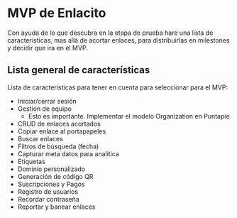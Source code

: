 # MVP de Enlacito

Con ayuda de lo que descubra en la etapa de prueba hare una lista de características, mas allá de acortar enlaces, para distribuirlas en milestones y decidir que ira en el MVP.

## Lista general de características

Lista de características para tener en cuenta para seleccionar para el MVP:

- Iniciar/cerrar sesión
- Gestión de equipo
	- Esto es importante. Implementar el modelo Organization en Puntapie
- CRUD de enlaces acortados
- Copiar enlace al portapapeles
- Buscar enlaces
- Filtros de búsqueda (fecha)
- Capturar meta datos para analitica
- Etiquetas
- Dominio personalizado
- Generación de código QR
- Suscripciones y Pagos
- Registro de usuarios
- Recordar contraseña
- Reportar y banear enlaces
